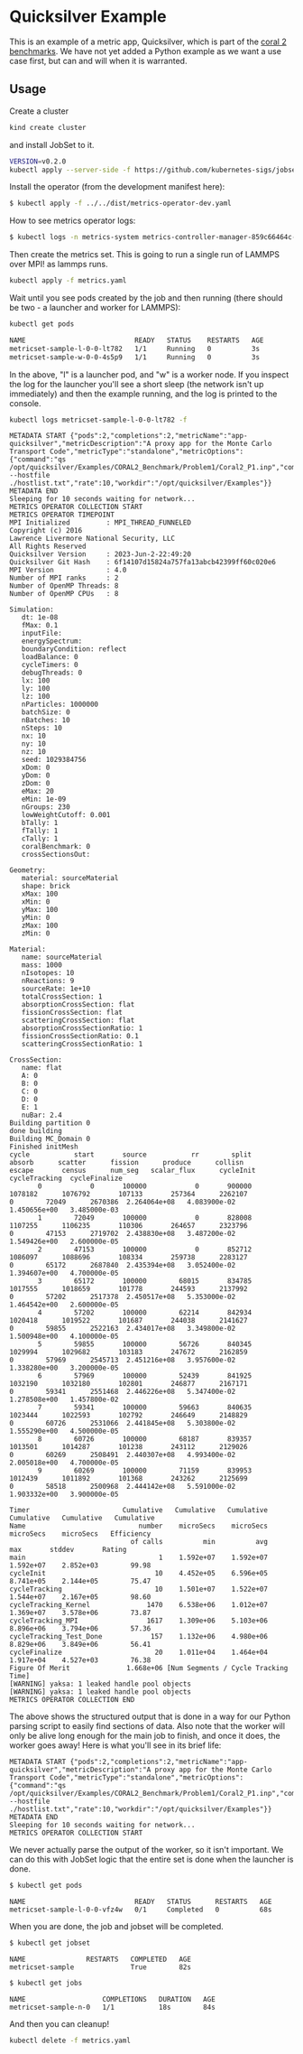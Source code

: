 # Quicksilver Example

This is an example of a metric app, Quicksilver, which is part of the [coral 2 benchmarks](https://asc.llnl.gov/coral-2-benchmarks). 
We have not yet added a Python example as we want a use case first, but can and will when it is warranted.

## Usage

Create a cluster

```bash
kind create cluster
```

and install JobSet to it.

```bash
VERSION=v0.2.0
kubectl apply --server-side -f https://github.com/kubernetes-sigs/jobset/releases/download/$VERSION/manifests.yaml
```

Install the operator (from the development manifest here):

```bash
$ kubectl apply -f ../../dist/metrics-operator-dev.yaml
```

How to see metrics operator logs:

```bash
$ kubectl logs -n metrics-system metrics-controller-manager-859c66464c-7rpbw
```

Then create the metrics set. This is going to run a single run of LAMMPS over MPI!
as lammps runs.

```bash
kubectl apply -f metrics.yaml
```

Wait until you see pods created by the job and then running (there should be two - a launcher and worker for LAMMPS):

```bash
kubectl get pods
```
```diff
NAME                           READY   STATUS    RESTARTS   AGE
metricset-sample-l-0-0-lt782   1/1     Running   0          3s
metricset-sample-w-0-0-4s5p9   1/1     Running   0          3s
```

In the above, "l" is a launcher pod, and "w" is a worker node.
If you inspect the log for the launcher you'll see a short sleep (the network isn't up immediately)
and then the example running, and the log is printed to the console.

```bash
kubectl logs metricset-sample-l-0-0-lt782 -f
```
```console
METADATA START {"pods":2,"completions":2,"metricName":"app-quicksilver","metricDescription":"A proxy app for the Monte Carlo Transport Code","metricType":"standalone","metricOptions":{"command":"qs /opt/quicksilver/Examples/CORAL2_Benchmark/Problem1/Coral2_P1.inp","completions":0,"mpirun":"mpirun --hostfile ./hostlist.txt","rate":10,"workdir":"/opt/quicksilver/Examples"}}
METADATA END
Sleeping for 10 seconds waiting for network...
METRICS OPERATOR COLLECTION START
METRICS OPERATOR TIMEPOINT
MPI Initialized         : MPI_THREAD_FUNNELED
Copyright (c) 2016
Lawrence Livermore National Security, LLC
All Rights Reserved
Quicksilver Version     : 2023-Jun-2-22:49:20
Quicksilver Git Hash    : 6f14107d15824a757fa13abcb42399ff60c020e6
MPI Version             : 4.0
Number of MPI ranks     : 2
Number of OpenMP Threads: 8
Number of OpenMP CPUs   : 8

Simulation:
   dt: 1e-08
   fMax: 0.1
   inputFile: 
   energySpectrum: 
   boundaryCondition: reflect
   loadBalance: 0
   cycleTimers: 0
   debugThreads: 0
   lx: 100
   ly: 100
   lz: 100
   nParticles: 1000000
   batchSize: 0
   nBatches: 10
   nSteps: 10
   nx: 10
   ny: 10
   nz: 10
   seed: 1029384756
   xDom: 0
   yDom: 0
   zDom: 0
   eMax: 20
   eMin: 1e-09
   nGroups: 230
   lowWeightCutoff: 0.001
   bTally: 1
   fTally: 1
   cTally: 1
   coralBenchmark: 0
   crossSectionsOut:

Geometry:
   material: sourceMaterial
   shape: brick
   xMax: 100
   xMin: 0
   yMax: 100
   yMin: 0
   zMax: 100
   zMin: 0

Material:
   name: sourceMaterial
   mass: 1000
   nIsotopes: 10
   nReactions: 9
   sourceRate: 1e+10
   totalCrossSection: 1
   absorptionCrossSection: flat
   fissionCrossSection: flat
   scatteringCrossSection: flat
   absorptionCrossSectionRatio: 1
   fissionCrossSectionRatio: 0.1
   scatteringCrossSectionRatio: 1

CrossSection:
   name: flat
   A: 0
   B: 0
   C: 0
   D: 0
   E: 1
   nuBar: 2.4
Building partition 0
done building
Building MC_Domain 0
Finished initMesh
cycle           start       source           rr        split       absorb      scatter      fission      produce      collisn       escape       census      num_seg   scalar_flux      cycleInit  cycleTracking  cycleFinalize
       0            0       100000            0       900000      1078182      1076792       107133       257364      2262107            0        72049      2670386  2.264064e+08   4.083900e-02   1.450656e+00   3.485000e-03
       1        72049       100000            0       828008      1107255      1106235       110306       264657      2323796            0        47153      2719702  2.438830e+08   3.487200e-02   1.549426e+00   2.600000e-05
       2        47153       100000            0       852712      1086097      1088696       108334       259738      2283127            0        65172      2687840  2.435394e+08   3.052400e-02   1.394607e+00   4.700000e-05
       3        65172       100000        68015       834785      1017555      1018659       101778       244593      2137992            0        57202      2517378  2.450517e+08   5.353000e-02   1.464542e+00   2.600000e-05
       4        57202       100000        62214       842934      1020418      1019522       101687       244038      2141627            0        59855      2522163  2.434017e+08   3.349800e-02   1.500948e+00   4.100000e-05
       5        59855       100000        56726       840345      1029994      1029682       103183       247672      2162859            0        57969      2545713  2.451216e+08   3.957600e-02   1.338280e+00   3.200000e-05
       6        57969       100000        52439       841925      1032190      1032180       102801       246877      2167171            0        59341      2551468  2.446226e+08   5.347400e-02   1.278508e+00   1.457800e-02
       7        59341       100000        59663       840635      1023444      1022593       102792       246649      2148829            0        60726      2531066  2.441845e+08   5.303800e-02   1.555290e+00   4.500000e-05
       8        60726       100000        68187       839357      1013501      1014287       101238       243112      2129026            0        60269      2508491  2.440307e+08   4.993400e-02   2.005018e+00   4.700000e-05
       9        60269       100000        71159       839953      1012439      1011892       101368       243262      2125699            0        58518      2500968  2.444142e+08   5.591000e-02   1.903332e+00   3.900000e-05

Timer                       Cumulative   Cumulative   Cumulative   Cumulative   Cumulative   Cumulative
Name                            number    microSecs    microSecs    microSecs    microSecs   Efficiency
                              of calls          min          avg          max       stddev       Rating
main                                 1    1.592e+07    1.592e+07    1.592e+07    2.852e+03        99.98
cycleInit                           10    4.452e+05    6.596e+05    8.741e+05    2.144e+05        75.47
cycleTracking                       10    1.501e+07    1.522e+07    1.544e+07    2.167e+05        98.60
cycleTracking_Kernel              1470    6.538e+06    1.012e+07    1.369e+07    3.578e+06        73.87
cycleTracking_MPI                 1617    1.309e+06    5.103e+06    8.896e+06    3.794e+06        57.36
cycleTracking_Test_Done            157    1.132e+06    4.980e+06    8.829e+06    3.849e+06        56.41
cycleFinalize                       20    1.011e+04    1.464e+04    1.917e+04    4.527e+03        76.38
Figure Of Merit              1.668e+06 [Num Segments / Cycle Tracking Time]
[WARNING] yaksa: 1 leaked handle pool objects
[WARNING] yaksa: 1 leaked handle pool objects
METRICS OPERATOR COLLECTION END
```

The above shows the structured output that is done in a way for our Python parsing script to easily
find sections of data. Also note that the worker will only be alive long enough for the main job to
finish, and once it does, the worker goes away! Here is what you'll see in its brief life:

```console
METADATA START {"pods":2,"completions":2,"metricName":"app-quicksilver","metricDescription":"A proxy app for the Monte Carlo Transport Code","metricType":"standalone","metricOptions":{"command":"qs /opt/quicksilver/Examples/CORAL2_Benchmark/Problem1/Coral2_P1.inp","completions":0,"mpirun":"mpirun --hostfile ./hostlist.txt","rate":10,"workdir":"/opt/quicksilver/Examples"}}
METADATA END
Sleeping for 10 seconds waiting for network...
METRICS OPERATOR COLLECTION START
```

We never actually parse the output of the worker, so it isn't important.
We can do this with JobSet logic that the entire set is done when the launcher is done.

```bash
$ kubectl get pods
```
```console
NAME                           READY   STATUS      RESTARTS   AGE
metricset-sample-l-0-0-vfz4w   0/1     Completed   0          68s
```

When you are done, the job and jobset will be completed.

```bash
$ kubectl get jobset
```
```console
NAME               RESTARTS   COMPLETED   AGE
metricset-sample              True        82s
```
```bash
$ kubectl get jobs
```
```console
NAME                   COMPLETIONS   DURATION   AGE
metricset-sample-n-0   1/1           18s        84s
```

And then you can cleanup!

```bash
kubectl delete -f metrics.yaml
```